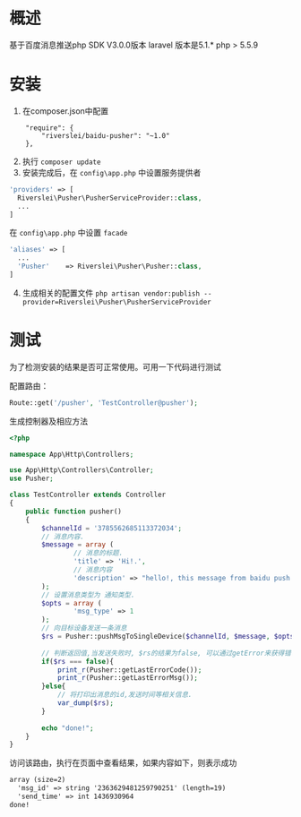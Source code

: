 # 概述
基于百度消息推送php SDK V3.0.0版本
laravel 版本是5.1.*
php > 5.5.9

# 安装
1. 在composer.json中配置
```composer
    "require": {
        "riverslei/baidu-pusher": "~1.0"
    },
```
2. 执行 `composer update`
3. 安装完成后，在 `config\app.php` 中设置服务提供者
```php
'providers' => [
  Riverslei\Pusher\PusherServiceProvider::class,
  ...
]
```
在 `config\app.php` 中设置 `facade`
```php
'aliases' => [
  ...
  'Pusher'    => Riverslei\Pusher\Pusher::class,
]
```
4. 生成相关的配置文件 `php artisan vendor:publish --provider=Riverslei\Pusher\PusherServiceProvider`

# 测试
为了检测安装的结果是否可正常使用。可用一下代码进行测试

配置路由：
```php
Route::get('/pusher', 'TestController@pusher');
```
生成控制器及相应方法
```php
<?php

namespace App\Http\Controllers;

use App\Http\Controllers\Controller;
use Pusher;

class TestController extends Controller
{
    public function pusher()
    {
        $channelId = '3785562685113372034';
        // 消息内容.
        $message = array (
                // 消息的标题.
                'title' => 'Hi!.',
                // 消息内容
                'description' => "hello!, this message from baidu push service."
        );
        // 设置消息类型为 通知类型.
        $opts = array (
                'msg_type' => 1
        );
        // 向目标设备发送一条消息
        $rs = Pusher::pushMsgToSingleDevice($channelId, $message, $opts);
        
        // 判断返回值,当发送失败时, $rs的结果为false, 可以通过getError来获得错误信息.
        if($rs === false){
            print_r(Pusher::getLastErrorCode());
            print_r(Pusher::getLastErrorMsg());
        }else{
            // 将打印出消息的id,发送时间等相关信息.
            var_dump($rs);
        }
        
        echo "done!";
    }
}
```
访问该路由，执行在页面中查看结果，如果内容如下，则表示成功
```html
array (size=2)
  'msg_id' => string '2363629481259790251' (length=19)
  'send_time' => int 1436930964
done!
```
